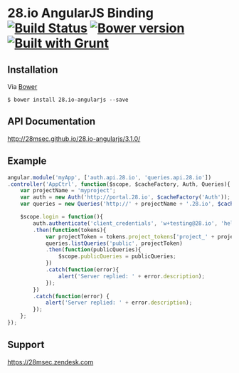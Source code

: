 28.io AngularJS Binding [![Build Status](https://travis-ci.org/28msec/28.io-angularjs.png?branch=master)](https://travis-ci.org/28msec/28.io-angularjs)
[![Bower version](https://badge.fury.io/bo/28.io-angularjs.png)](http://badge.fury.io/bo/28.io-angularjs) [![Built with Grunt](https://cdn.gruntjs.com/builtwith.png)](http://gruntjs.com/)
============

## Installation
Via [Bower](http://bower.io/)
```
$ bower install 28.io-angularjs --save
```
## API Documentation
http://28msec.github.io/28.io-angularjs/3.1.0/

## Example

```javascript
angular.module('myApp', ['auth.api.28.io', 'queries.api.28.io'])
.controller('AppCtrl', function($scope, $cacheFactory, Auth, Queries){
    var projectName = 'myproject';
    var auth = new Auth('http://portal.28.io', $cacheFactory('Auth'));
    var queries = new Queries('http://' + projectName + '.28.io', $cacheFactory('Queries'));

    $scope.login = function(){
        auth.authenticate('client_credentials', 'w+testing@28.io', 'hello')
        .then(function(tokens){
            var projectToken = tokens.project_tokens['project_' + projectName];
            queries.listQueries('public', projectToken)
            .then(function(publicQueries){
                $scope.publicQueries = publicQueries;
            })
            .catch(function(error){
                alert('Server replied: ' + error.description);
            });
        })
        .catch(function(error) {
            alert('Server replied: ' + error.description);
        });
    };
}); 
```

## Support
https://28msec.zendesk.com
